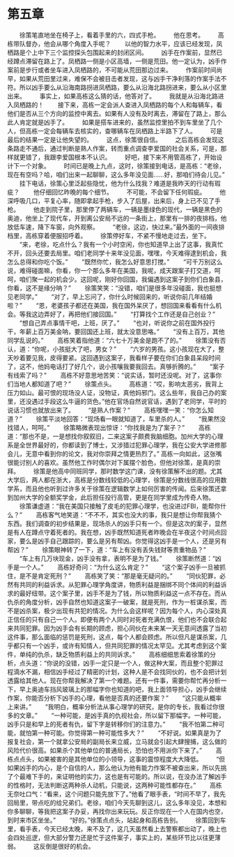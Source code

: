 #	第五章
　　徐策笔直地坐在椅子上，看着手里的六，四式手枪。
　　他在思考。
　　高栋带队督办，他会从哪个角度入手呢？
　　以他的智力水平，应该已经发现，凤栖路是个上中下三个监控探头包围起来的封闭区间。
　　凶手在作案前，显然已经蹲点滞留在路上了。凤栖路一侧是小区高墙，一侧是荒田。他一定认为，凶手作案前是步行或者坐车进入凤栖路的，不可能从荒田那边过来。
　　作案前时间尚早，如果从荒田里过来，难保不会被目击者发现，这与凶手干净利落的作案手法不符。所以凶手要么从沿海南路拐进凤栖路，要么从沿海北路拐进来，要么从小区里出来。
　　事实上，如果高栋这么猜的话，他答对了。
　　我就是从沿海北路进入凤栖路的！
　　接下来，高栋一定会派人查进入凤栖路的每个人和每辆车，看他们是否从三个方向的监控中离去。如果有人没有及时离去，滞留在了路上，那么此人肯定就是凶手了。
　　如果是搭车进来的，虽然监控里拍不到车里坐了几个人，但高栋一定会每辆车去核实的，查哪辆车在凤栖路上半路下了人。
　　可是最后的结果一定是让他失望的。
　　这点，徐策很自信。
　　之后高栋会发现这条路走不通后，通过判断是熟人作案，转而重点调查李爱国的社会关系，可是，那样就更错了，我跟李爱国根本不认识。
　　好吧，接下来不用管高栋了，开始设计下一个对象。
　　时间已是晚上九点，这时，徐策接到电话，是高栋：“老徐，现在有空吗？哈，咱们出来一起聊聊，这么多年没见面……好，那咱们待会儿见。”
　　挂下电话，徐策心里泛起些隐忧，他为什么找我？难道是我昨天的行动有瑕疵？
　　他仔细回忆昨晚的每个细节。
　　不可能，不会留下任何瑕疵。
　　他深呼吸几口，平复心率，随即拿起手枪，步入了后屋，出来后，身上已不见了手枪。
　　他走到院子里，那里停了两辆车，一辆是墨绿色的现代，一辆是黑色的奥迪，他坐上了现代车，开到离公安局不远的一条街上，那里有一排的夜排档，他放低车速，降下车窗，向外观察。
　　“老徐，这边，快过来。”最外面的一间夜排档里，高栋穿着便服招呼着。
　　徐策停好车，不紧不慢地走过去，坐下。
　　“来，老徐，吃点什么？我有一个小时空闲，你也知道早上出了这事，我真忙不开，回头还要去局里。咱们老同学十来年没见面，嘿嘿，今天难得逮到机会，我怎么总得和你吃个饭。”
　　“既然你忙，我怎么好意思打搅。”
　　“可千万别这么说，难得碰面嘛，你看，你一个那么多年在美国，我呢，成天跟案子打交道，呵呵，咱们聚一起的机会少。这回呢，刚好你回国，我偏遇到这案子到你们白象县，你看，这不是缘分呐？”
　　徐策笑笑：“没错，咱们是很多年没碰面，我也挺想见老同学。”
　　“对了，早上忘问了，你什么时候回来的，听说你前几年结婚啦？”
　　“恩，老婆孩子都还在美国，我在国外呆厌了，想回国来看看有什么机会。等我这边弄好了，再把他们接回国。”
　　“打算找个工作还是自己创业？”
　　“想自己弄点事情干吧，上班，厌了。”
　　“也对，听说你之前在国外投行干，年薪上百万美金呐，要回国还上班，就太没意思咯。”
　　“没有上百万，其他同学乱说的。”
　　高栋笑着指他道：“六七十万美金是跑不了的。”
　　徐策没有否认，道：“你呢，小孩挺大了吧，男女？”
　　“六岁的男孩。这小孩现在大了，整天吵着要见我，皮得要紧。这回遇到这案子，我看样子要在你们白象县呆段时间了，这不，他妈电话打了好几个，说小孩嚷我要我回去。真够折腾的。”
　　“案子有线索了吗？”
　　高栋不好意思地苦笑：“说实话，暂时还没呢。对了，这事你们当地人都知道了吧？”
　　徐策点头。
　　高栋道：“哎，影响太恶劣，我背上压力如山。最可恨的现场没人证，没物证，真他妈邪门。这么些年，我自己办的案里，还没遇过手段这么牛逼的货色。”他在官场自然说官话，遇到了老同学，平时的说话习惯也就放出来了。
　　“是熟人作案？”
　　高栋嘿嘿一笑：“你怎么知道？”
　　徐策平淡地回答：“现场看一眼就知道了，车里杀的人。”
　　“我果然没找错人，呵呵。”
　　徐策略微表现出惊讶：“你找我是为了案子？”
　　高栋道：“那也不是，一是想找你叙叙旧，二来这案子颇费我脑细胞。加州大学的心理系是全世界最好的，你都读到了博士，又涉猎过犯罪心理学，我在公安大学进修那会儿，无意中看到你的论文，我对你崇拜之情更热烈了。”
高栋一向如此，这张嘴很能讨别人的喜欢。虽然他工作时偶尔对下属摆个脸色，但他对徐策，是真的崇拜。
　　徐策是他高中同班同学，那时数学这门课，没有徐策解不出的题。尤其大学后，两人都在浙大，高栋是分数线较低的心理学，徐策是分数线很高的应用数学系，而且他也听到过许多关于徐策在逻辑数学上如何厉害的传闻。后来徐策还拿到加州大学的全额奖学金，此后担任投行高管，更是在同学里成为传奇人物。
　　徐策谦虚道：“我在美国只接触了皮毛的犯罪心理学，也没进过FBI，能帮你什么？”
　　高栋客气地笑道：“不不不，其实也没大的事，我只是想让你帮我猜个东西。我们调查的初步结果是，现场杀人的凶手只有一个。但是这次的案子，显然是有人在蹲点守着死者的。我在想，凶手既然知道死者昨晚会在半夜这个时间点回家，要么是凶手自己跟踪的，要么是另有帮凶。你觉得这凶手是一个人，还是另有帮凶？”
　　徐策眼神转了一下，道：“车上有没有丢失钱财等贵重物品？”
　　“车上有几万块现金，凶手没有拿，表明不是为了钱。”
　　徐策断然道：“凶手是一个人。”
　　高栋好奇问：“为什么这么肯定？”
　　“这个案子凶手一旦被抓住，是不是肯定死刑？”
　　高栋笑了笑：“那是毫无疑问的。”
　　“同伙犯罪，必然有共同的利益诉求。从犯罪心理学角度讲，物质利益是捆绑不同个体间的利益诉求的最好纽带。这个案子里，凶手不是为了钱，所以物质利益这一点不存在。而从仇杀的角度分析，凶手自然也知道这案子一破案，就是死刑，作为一桩谋杀案，而不是凶杀案，极少出现有共犯的情况。为什么会这样呢？因为每个人，内心深处真正信任的只有自己一个人。即便有两个人同时对死者充满仇恨，他们也不会联合起来共同犯罪。因为凶手会有长期的顾虑，担心同伙在未来某一天无意间透露了当初这件事，那么面临的惩罚是死刑，这点，每个人都会顾虑。所以但凡是谋杀案，几乎都只有一个凶手，或许有知情人，但共同犯罪的情况太罕见。尤其考虑到这个案件，单纯的仇杀，缺乏物质利益上的共同诉求。”
　　高栋细细思索着徐策的分析，点头道：“你说的没错，凶手一定只是一个人，做这种大案，而且整个犯罪过程滴水不漏，相信凶手经过了精密的计划，这种人是不会找同伙的，也不会把计划透露给其他人。现在你帮我解决了第一个难题。还有一件事，需要你帮忙再分析一下，早上奥迪车挡风玻璃上的那幅字你也知道的吧，我上面领导担心，凶手会继续作案，你能否分析下凶手的心理，看他是否真的还要作案？”
　　“这只能从概率上来讲。”
　　“我明白，概率分析法从事心理学的研究，是你的专长，我看过你很多的文章。”
　　“一种可能，是凶手真的仇视社会，所以留下那幅字。一种可能，凶手只是和早上的死者有仇，留下字是转移你们的注意力。”
　　“我不怕第二种可能，就怕第一种可能。你觉得第一种可能性多大？”
　　“不好说。如果真是为了报复社会，第一个就拿公安局的副局长来立威，立马就会引起大肆搜捕，这么做的风险代价很高。如果杀个其他单位的普通局长，恐怕也不用派你下来了。”
　　高栋点点头，如果被害的是其他单位的小领导，这事的震惊程度大大降低。
　　“但如果凶手的内心，是个自信的人，那么他认为他有能力作案不被查出来，所以先挑了个最难下手的，来证明他的实力，这也是有可能的。所以说，在没办法了解凶手的性格时，无法判断这两种杀人动机，只能说，这两种可能性都存在。”
　　高栋无奈吐口气：“看来，这个问题只能先放下了。”他看了眼手表，“时间不早了，我先回局里，带点吃的给兄弟们。老徐，咱们今天先聊到这儿，这么多年没见，本想和你多聊聊，等我把这案子办妥，再找你出来玩玩。反正你现在一个人在国内也空，到时来市区坐坐。”
　　“好的。”徐策点点头，站起身和高栋告别。
　　徐策回到车里，看手表，今天已经太晚，来不及了，这几天虽然看上去警察都出动了，晚上也会四处巡逻，但大部分警力还是忙于这件案子，事实上的，某些环节比以往更薄弱。
　　这反倒是很好的机会。